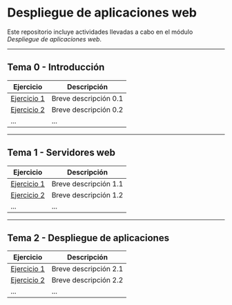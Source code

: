 # Despliegue de aplicaciones web

Este repositorio incluye actividades llevadas a cabo en el módulo *Despliegue de aplicaciones web*.

---

## Tema 0 - Introducción

| Ejercicio | Descripción |
|-----------|-------------|
| [Ejercicio 1](./Tema0/Ejercicio1) | Breve descripción 0.1 |
| [Ejercicio 2](./Tema0/Ejercicio2) | Breve descripción 0.2 |
| ...       | ...         |

---

## Tema 1 - Servidores web

| Ejercicio | Descripción |
|-----------|-------------|
| [Ejercicio 1](./Tema1/Ejercicio1) | Breve descripción 1.1 |
| [Ejercicio 2](./Tema1/Ejercicio2) | Breve descripción 1.2 |
| ...       | ...         |

---

## Tema 2 - Despliegue de aplicaciones

| Ejercicio | Descripción |
|-----------|-------------|
| [Ejercicio 1](./Tema2/Ejercicio1) | Breve descripción 2.1 |
| [Ejercicio 2](./Tema2/Ejercicio2) | Breve descripción 2.2 |
| ...       | ...         |
